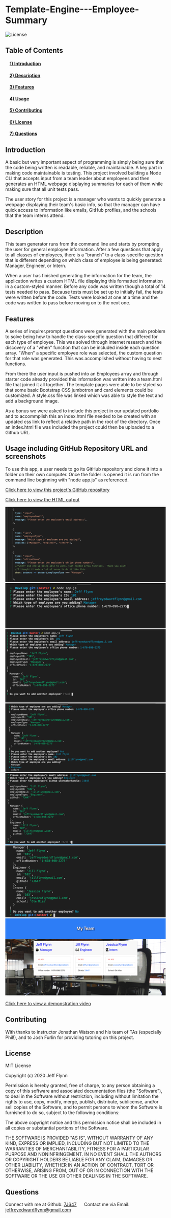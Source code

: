 # Template-Engine---Employee-Summary

![License](https://img.shields.io/badge/license-MIT-green)
## Table of Contents
#### &nbsp;&nbsp;&nbsp;&nbsp;[1)&nbsp;Introduction](#introduction)
#### &nbsp;&nbsp;&nbsp;&nbsp;[2)&nbsp;Description](#description)
#### &nbsp;&nbsp;&nbsp;&nbsp;[3)&nbsp;Features](#features)
#### &nbsp;&nbsp;&nbsp;&nbsp;[4)&nbsp;Usage](#Usage-including-GitHub-Repository-URL-and-screenshots)
#### &nbsp;&nbsp;&nbsp;&nbsp;[5)&nbsp;Contributing](#contributing)
#### &nbsp;&nbsp;&nbsp;&nbsp;[6)&nbsp;License](#license)
#### &nbsp;&nbsp;&nbsp;&nbsp;[7)&nbsp;Questions](#questions)
    
## Introduction 

A basic but very important aspect of programming is simply being sure that the code being written is readable, reliable, and maintainable.  A key part in making code maintainable is testing.  This project involved building a Node CLI that accepts input from a team leader about employees and then generates an HTML webpage displaying summaries for each of them while making sure that all unit tests pass.

The user story for this project is a manager who wants to quickly generate a webpage displaying their team's basic info, so that the manager can have quick access to information like emails, GitHub profiles, and the schools that the team interns attend.  

## Description

This team generator runs from the command line and starts by prompting the user for general employee information.  After a few questions that apply to all classes of employees, there is a "branch" to a class-specific question that is different depending on which class of employee is being generated: Manager, Engineer, or Intern.

When a user has finished generating the information for the team, the application writes a custom HTML file displaying this formatted information in a custom-styled manner.  Before any code was written though a total of 14 tests needed to pass.  Because tests must be set up to initially fail, the tests were written before the code.  Tests were looked at one at a time and the code was written to pass before moving on to the next one.

## Features

A series of inquirer.prompt questions were generated with the main problem to solve being how to handle the class-specific question that differed for each type of employee.  This was solved through internet research and the discovery of a "when" function that can be included inside each question array.  "When" a specific employee role was selected, the custom question for that role was generated.  This was accomplished without having to nest functions.

From there the user input is pushed into an Employees array and through starter code already provided this information was written into a team.html file that joined it all together.  The template pages were able to be styled so that some basic Bootstrap CSS jumbotron and card elements could be customized.  A style.css file was linked which was able to style the text and add a background image.

As a bonus we were asked to include this project in our updated portfolio and to accommplish this an index.html file needed to be created with an updated css link to reflect a relative path in the root of the directory.  Once an index.html file was included the project could then be uploaded to a Github URL.

## Usage including GitHub Repository URL and screenshots

To use this app, a user needs to go its GitHub repository and clone it into a folder on their own computer.  Once the folder is opened it is run from the command line beginning with "node app.js" as referenced.

<a href="https://github.com/7J647/Template-Engine---Employee-Summary">Click here to view this project's GitHub repository</a>

<a href="https://7j647.github.io/Template-Engine---Employee-Summary/">Click here to view the HTML output</a>

<img src ="./image1.png" alt= "Solving Questions problem">
<img src ="./image2.png" alt= "Command line first steps">
<img src ="./image3.png" alt= "Command line second steps">
<img src ="./image4.png" alt= "Command line third steps">
<img src ="./image5.png" alt= "Command line fourth steps">
<img src ="./image6.png" alt= "Command line fifth steps">
<img src ="./screenshot.png" alt= "HTML screen shot">

<br>

<a href="https://drive.google.com/file/d/1hZIgYySCZwzr-OFWstZxzuTDh90j_tvx/view">Click here to view a demonstration video</a> 


## Contributing

With thanks to instructor Jonathan Watson and his team of TAs (especially Phil!), and to Josh Furlin for 
providing tutoring on this project.

## License

MIT License

Copyright (c) 2020 Jeff Flynn

Permission is hereby granted, free of charge, to any person obtaining a copy
of this software and associated documentation files (the "Software"), to deal
in the Software without restriction, including without limitation the rights
to use, copy, modify, merge, publish, distribute, sublicense, and/or sell
copies of the Software, and to permit persons to whom the Software is
furnished to do so, subject to the following conditions:

The above copyright notice and this permission notice shall be included in all
copies or substantial portions of the Software.

THE SOFTWARE IS PROVIDED "AS IS", WITHOUT WARRANTY OF ANY KIND, EXPRESS OR
IMPLIED, INCLUDING BUT NOT LIMITED TO THE WARRANTIES OF MERCHANTABILITY,
FITNESS FOR A PARTICULAR PURPOSE AND NONINFRINGEMENT. IN NO EVENT SHALL THE
AUTHORS OR COPYRIGHT HOLDERS BE LIABLE FOR ANY CLAIM, DAMAGES OR OTHER
LIABILITY, WHETHER IN AN ACTION OF CONTRACT, TORT OR OTHERWISE, ARISING FROM,
OUT OF OR IN CONNECTION WITH THE SOFTWARE OR THE USE OR OTHER DEALINGS IN THE
SOFTWARE.

## Questions

Connect with me at Github: <a href="https://github.com/7J647">7J647</a> &nbsp;&nbsp;&nbsp;&nbsp;
Contact me via Email: [jeffreyedwardflynn@gmail.com](mailto:jeffreyedwardflynn@gmail.com)
 